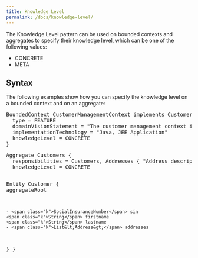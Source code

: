 ```yaml
---
title: Knowledge Level
permalink: /docs/knowledge-level/
---
```


The Knowledge Level pattern can be used on bounded contexts and aggregates to specify their knowledge level, which can be one of the following values:

 * CONCRETE
 * META

## Syntax
The following examples show how you can specify the knowledge level on a bounded context and on an aggregate:

<div class="highlight"><pre><span></span><span class="k">BoundedContext</span> CustomerManagementContext <span class="k">implements</span> CustomerManagementDomain {
  <span class="k">type</span> = <span class="k">FEATURE</span>
  <span class="k">domainVisionStatement</span> = <span class="s">&quot;The customer management context is responsible for ...&quot;</span>
  <span class="k">implementationTechnology</span> = <span class="s">&quot;Java, JEE Application&quot;</span>
  <span class="k">knowledgeLevel</span> = <span class="k">CONCRETE</span>
}
</pre></div>

<div class="highlight"><pre><span></span><span class="k">Aggregate</span> Customers {
  <span class="k">responsibilities</span> = Customers, Addresses { <span class="s">&quot;Address description ...&quot;</span> }
  <span class="k">knowledgeLevel</span> = <span class="k">CONCRETE</span>
    
  <span class="k">Entity</span> Customer { 
    <span class="k">aggregateRoot</span>
    
    - <span class="k">SocialInsuranceNumber</span> sin
    <span class="k">String</span> firstname
    <span class="k">String</span> lastname
    - <span class="k">List&lt;Address&gt;</span> addresses
  }
}
</pre></div>
